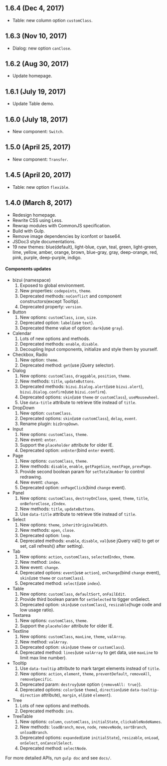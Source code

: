 ## 1.6.4 (Dec 4, 2017)
* Table: new column option `customClass`.

## 1.6.3 (Nov 10, 2017)
* Dialog: new option `canClose`.

## 1.6.2 (Aug 30, 2017)
* Update homepage.

## 1.6.1 (July 19, 2017)
* Update Table demo.

## 1.6.0 (July 18, 2017)
* New component: `Switch`.

## 1.5.0 (April 25, 2017)
* New component: `Transfer`.

## 1.4.5 (April 20, 2017)
* Table: new option `flexible`.

## 1.4.0 (March 8, 2017)
* Redesign homepage.
* Rewrite CSS using Less.
* Rewrap modules with CommonJS specification.
* Build with Gulp.
* Remove image dependencies by iconfont or base64.
* JSDoc3 style documentations.
* 19 new themes: blue(default), light-blue, cyan, teal, green, light-green, lime, yellow, amber, orange, brown, blue-gray, gray, deep-orange, red, pink, purple, deep-purple, indigo.
#### Components updates
* bizui (namespace)
  1. Exposed to global environment.
  2. New properties: `codepoints`, `theme`.
  3. Deprecated methods: `noConflict` and component constructors(except Tooltip).
  4. Deprecated property: `version`.
* Button
  1. New options: `customClass`, `icon`, `size`.
  2. Deprecated option: `label`(use `text`).
  3. Deprecated theme value of option: `dark`(use `gray`).
* Calendar
  1. Lots of new options and methods.
  2. Deprecated methods: `enable`, `disable`.
  3. Decoupling Input components, initialize and style them by yourself.
* Checkbox, Radio
  1. New option: `theme`.
  2. Deprecated method: `get`(use jQuery selector).
* Dialog
  1. New options: `customClass`, `draggable`, `position`, `theme`.
  2. New methods: `title`, `updateButtons`.
  3. Deprecated methods: `bizui.Dialog.alert`(use `bizui.alert`), `bizui.Dialog.confirm`(use `bizui.confirm`).
  4. Deprecated options: `skin`(use `theme` or `customClass`), `useMousewheel`.
  5. Use `data-title` attribute to retrieve title instead of `title`.
* DropDown
  1. New option: `customClass`.
  2. Deprecated options: `skin`(use `customClass`), `delay`, `event`.
  3. Rename plugin: `bizDropDown`.
* Input
  1. New options: `customClass`, `theme`.
  2. New event: `enter`.
  3. Support the `placeholder` attribute for older IE.
  3. Deprecated option: `onEnter`(bind `enter` event).
* Page
  1. New options: `customClass`, `theme`.
  2. New methods: `disable`, `enable`, `getPageSize`, `nextPage`, `prevPage`.
  3. Provide second boolean param for `setTotalNumber` to control redrawing.
  4. New event: `change`.
  5. Deprecated option: `onPageClick`(bind `change` event).
* Panel
  1. New options: `customClass`, `destroyOnClose`, `speed`, `theme`, `title`, `onBeforeClose`, `zIndex`.
  2. New methods: `title`, `updateButtons`.
  3. Use `data-title` attribute to retrieve title instead of `title`.
* Select
  1. New options: `theme`, `inheritOriginalWidth`.
  2. New methods: `open`, `close`.
  2. Deprecated option: `loop`.
  3. Deprecated methods: `enable`, `disable`, `val`(use jQuery val() to get or set, call refresh() after setting).
* Tab
  1. New options: `action`, `customClass`, `selectedIndex`, `theme`.
  2. New method: `index`.
  3. New event: `change`.
  3. Deprecated options: `event`(use `action`), `onChange`(bind `change` event), `skin`(use `theme` or `customClass`).
  4. Deprecated method: `select`(use `index`).
* Table
  1. New options: `customClass`, `defaultSort`, `onFailEdit`.
  2. Provide third boolean param for `setSelected` to tigger onSelect.
  3. Deprecated option: `skin`(use `customClass`), `resizable`(huge code and low usage ratio).
* Textarea
  1. New options: `customClass`, `theme`.
  2. Support the `placeholder` attribute for older IE.
* Textline
  1. New options: `customClass`, `maxLine`, `theme`, `valArray`.
  2. New method: `valArray`.
  3. Deprecated option: `skin`(use `theme` or `customClass`).
  4. Deprecated method: `lines`(use `valArray` to get data, use `maxLine` to limit max line number).
* Tooltip
  1. Use `data-tooltip` attribute to mark target elements instead of `title`.
  2. New options: `action`, `element`, `theme`, `preventDefault`, `removeAll`, `removeSpecific`.
  4. Deprecated param: `destroy`(use option `{removeAll: true}`).
  3. Deprecated options: `color`(use `theme`), `direction`(use `data-tooltip-direction` attribute), `margin`, `el`(use `element`).
* Tree
  1. Lots of new options and methods.
  2. Deprecated methods: `ins`.
* TreeTable
  1. New options: `column`, `customClass`, `initialState`, `clickableNodeNames`.
  2. New methods: `loadBranch`, `move`, `node`, `removeNode`, `sortBranch`, `unloadBranch`.
  3. Deprecated options: `expanded`(use `initialState`), `resizable`, `onLoad`, `onSelect`, `onCancelSelect`.
  4. Deprecated method: `selectNode`.

For more detailed APIs, run `gulp doc` and see `docs/`.
